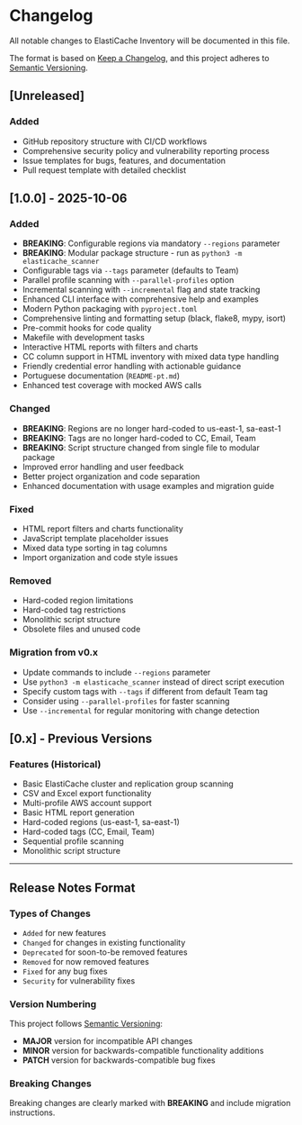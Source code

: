 # Changelog

All notable changes to ElastiCache Inventory will be documented in this file.

The format is based on [Keep a Changelog](https://keepachangelog.com/en/1.0.0/),
and this project adheres to [Semantic Versioning](https://semver.org/spec/v2.0.0.html).

## [Unreleased]

### Added
- GitHub repository structure with CI/CD workflows
- Comprehensive security policy and vulnerability reporting process
- Issue templates for bugs, features, and documentation
- Pull request template with detailed checklist

## [1.0.0] - 2025-10-06

### Added
- **BREAKING**: Configurable regions via mandatory `--regions` parameter
- **BREAKING**: Modular package structure - run as `python3 -m elasticache_scanner`
- Configurable tags via `--tags` parameter (defaults to Team)
- Parallel profile scanning with `--parallel-profiles` option
- Incremental scanning with `--incremental` flag and state tracking
- Enhanced CLI interface with comprehensive help and examples
- Modern Python packaging with `pyproject.toml`
- Comprehensive linting and formatting setup (black, flake8, mypy, isort)
- Pre-commit hooks for code quality
- Makefile with development tasks
- Interactive HTML reports with filters and charts
- CC column support in HTML inventory with mixed data type handling
- Friendly credential error handling with actionable guidance
- Portuguese documentation (`README-pt.md`)
- Enhanced test coverage with mocked AWS calls

### Changed
- **BREAKING**: Regions are no longer hard-coded to us-east-1, sa-east-1
- **BREAKING**: Tags are no longer hard-coded to CC, Email, Team
- **BREAKING**: Script structure changed from single file to modular package
- Improved error handling and user feedback
- Better project organization and code separation
- Enhanced documentation with usage examples and migration guide

### Fixed
- HTML report filters and charts functionality
- JavaScript template placeholder issues
- Mixed data type sorting in tag columns
- Import organization and code style issues

### Removed
- Hard-coded region limitations
- Hard-coded tag restrictions
- Monolithic script structure
- Obsolete files and unused code

### Migration from v0.x
- Update commands to include `--regions` parameter
- Use `python3 -m elasticache_scanner` instead of direct script execution
- Specify custom tags with `--tags` if different from default Team tag
- Consider using `--parallel-profiles` for faster scanning
- Use `--incremental` for regular monitoring with change detection

## [0.x] - Previous Versions

### Features (Historical)
- Basic ElastiCache cluster and replication group scanning
- CSV and Excel export functionality
- Multi-profile AWS account support
- Basic HTML report generation
- Hard-coded regions (us-east-1, sa-east-1)
- Hard-coded tags (CC, Email, Team)
- Sequential profile scanning
- Monolithic script structure

---

## Release Notes Format

### Types of Changes
- `Added` for new features
- `Changed` for changes in existing functionality
- `Deprecated` for soon-to-be removed features
- `Removed` for now removed features
- `Fixed` for any bug fixes
- `Security` for vulnerability fixes

### Version Numbering
This project follows [Semantic Versioning](https://semver.org/):
- **MAJOR** version for incompatible API changes
- **MINOR** version for backwards-compatible functionality additions
- **PATCH** version for backwards-compatible bug fixes

### Breaking Changes
Breaking changes are clearly marked with **BREAKING** and include migration instructions.